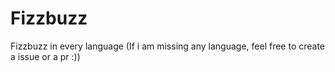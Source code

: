# Fizzbuzz

Fizzbuzz in every language (If i am missing any language, feel free to create a issue or a pr :))
